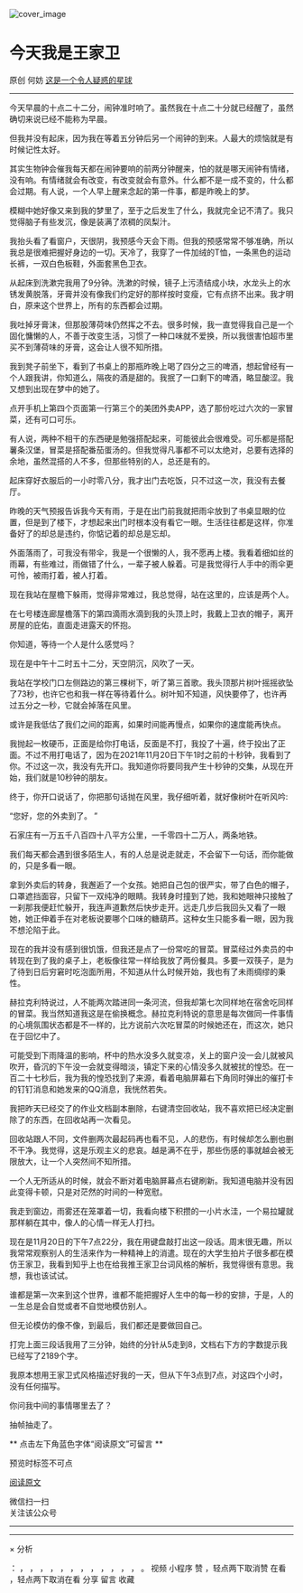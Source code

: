 ![cover_image](https://mmbiz.qlogo.cn/mmbiz_jpg/OJNrVQetdurW2tBKzeLkaWmBWQ3Tjymrkcy2FVQMuGhr1Len9jleHRGVMSia98H3Y2lgL8flWmJIxSoj68Dse6A/0?wx_fmt=jpeg)

#  今天我是王家卫

原创  何妨  [ 这是一个令人疑惑的星球 ](javascript:void\(0\);)

__ _ _ _ _

今天早晨的十点二十二分，闹钟准时响了。虽然我在十点二十分就已经醒了，虽然确切来说已经不能称为早晨。

但我并没有起床，因为我在等着五分钟后另一个闹钟的到来。人最大的烦恼就是有时候记性太好。

  

其实生物钟会催我每天都在闹钟要响的前两分钟醒来，怕的就是哪天闹钟有情绪，没有响。有情绪就会有改变，有改变就会有意外。什么都不是一成不变的，什么都会过期。有人说，一个人早上醒来念起的第一件事，都是昨晚上的梦。

  

模糊中她好像又来到我的梦里了，至于之后发生了什么，我就完全记不清了。我只觉得脑子有些发沉，像是装满了浓稠的凤梨汁。

  

我抬头看了看窗户，天很阴，我预感今天会下雨。但我的预感常常不够准确，所以我总是很难把握好身边的一切。天冷了，我穿了一件加绒的T恤，一条黑色的运动长裤，一双白色板鞋，外面套黑色卫衣。

  

从起床到洗漱完我用了9分钟。洗漱的时候，镜子上污渍结成小块，水龙头上的水锈发黄脱落，牙膏并没有像我们约定好的那样按时变瘦，它有点挤不出来。我才明白，原来这个世界上，所有的东西都会过期。

  

我吐掉牙膏沫，但那股薄荷味仍然挥之不去。很多时候，我一直觉得我自己是一个固化慵懒的人，不善于改变生活，习惯了一种口味就不爱换，所以我很害怕超市里买不到薄荷味的牙膏，这会让人很不知所措。

  

我到凳子前坐下，看到了书桌上的那瓶昨晚上喝了四分之三的啤酒，想起曾经有一个人跟我讲，你知道么，隔夜的酒是甜的。我抿了一口剩下的啤酒，略显酸涩。我又想到出现在梦中的她了。

  

点开手机上第四个页面第一行第三个的美团外卖APP，选了那份吃过六次的一家冒菜，还有可口可乐。

  

有人说，两种不相干的东西硬是勉强搭配起来，可能彼此会很难受。可乐都是搭配薯条汉堡，冒菜是搭配番茄蛋汤的。但我觉得凡事都不可以太绝对，总要有选择的余地，虽然混搭的人不多，但那些特别的人，总还是有的。

  

起床穿好衣服后的一小时零八分，我才出门去吃饭，只不过这一次，我没有去餐厅。

  

昨晚的天气预报告诉我今天有雨，于是在出门前我就把雨伞放到了书桌显眼的位置，但是到了楼下，才想起来出门时根本没有看它一眼。生活往往都是这样，你准备好了的却总是违约，你惦记着的却总是忘却。

外面落雨了，可我没有带伞，我是一个很懒的人，我不愿再上楼。我看着细如丝的雨幕，有些难过，雨做错了什么，一辈子被人躲着。可是我觉得行人手中的雨伞更可怜，被雨打着，被人打着。

现在我站在屋檐下躲雨，觉得非常难过，我总觉得，站在这里的，应该是两个人。

在七号楼连廊屋檐落下的第四滴雨水滴到我的头顶上时，我戴上卫衣的帽子，离开房屋的庇佑，直面走进露天的怀抱。

  

你知道，等待一个人是什么感觉吗？

  

现在是中午十二时五十二分，天空阴沉，风吹了一天。

  

我站在学校门口左侧路边的第三棵树下，听了第三首歌。我头顶那片树叶摇摇欲坠了73秒，也许它也和我一样在等待着什么。树叶知不知道，风快要停了，也许再过五分之一秒，它就会掉落在风里。

  

或许是我低估了我们之间的距离，如果时间能再慢点，如果你的速度能再快点。

  

我抛起一枚硬币，正面是给你打电话，反面是不打，我投了十遍，终于投出了正面。不过不用打电话了，因为在2021年11月20日下午1时之前的十秒钟，我看到了你。不过这一次，我没有先开口。我知道你将要同我产生十秒钟的交集，从现在开始，我们就是10秒钟的朋友。

  

终于，你开口说话了，你把那句话抛在风里，我仔细听着，就好像树叶在听风吟:

  

“您好，您的外卖到了。  ”

  

石家庄有一万五千八百四十八平方公里，一千零四十二万人，两条地铁。

我们每天都会遇到很多陌生人，有的人总是说走就走，不会留下一句话，而你能做的，只是多看一眼。

拿到外卖后的转身，我邂逅了一个女孩。她把自己包的很严实，带了白色的帽子，口罩遮挡面容，只留下一双纯净的眼睛。我转身时撞到了她，我和她眼神只接触了一刹那我便赶忙躲开，我连声道歉然后快步走开。远走几步后我回头又看了一眼她，她正伸着手在对老板说要哪个口味的糖葫芦。这种女生只能多看一眼，因为我不想沦陷于此。

现在的我并没有感到很饥饿，但我还是点了一份常吃的冒菜。冒菜经过外卖员的中转现在到了我的桌子上，老板像往常一样给我放了两份餐具。多要一双筷子，是为了待到日后穷窘时吃泡面所用，不知道从什么时候开始，我也有了未雨绸缪的秉性。

赫拉克利特说过，人不能两次踏进同一条河流，但我却第七次同样地在宿舍吃同样的冒菜。我当然知道我这是在偷换概念。赫拉克利特说的意思是每次做同一件事情的心境氛围状态都是不一样的，比方说前六次吃冒菜的时候她还在，而这次，她只在于回忆中了。

  

可能受到下雨降温的影响，杯中的热水没多久就变凉，关上的窗户没一会儿就被风吹开，昏沉的下午没一会就变得暗淡，镇定下来的心情没多久就被扰的惶恐。在一百二十七秒后，我为我的惶恐找到了来源，看着电脑屏幕右下角同时弹出的催打卡的钉钉消息和她发来的QQ消息，我恍然若失。

  

我把昨天已经交了的作业文档副本删除，右键清空回收站，我不喜欢把已经决定删除了的东西，在回收站再一次看见。

  

回收站跟人不同，文件删两次最起码再也看不见，人的悲伤，有时候却怎么删也删不干净。我觉得，这是乐观主义的悲哀。越是满不在乎，那些伤感的事就越会被无限放大，让一个人突然间不知所措。

一个人无所适从的时候，就会不断对着电脑屏幕点右键刷新。我知道电脑并没有因此变得卡顿，只是对茫然的时间的一种宽慰。

我走到窗边，雨雾还在笼罩着一切，我看向楼下积攒的一小片水洼，一个易拉罐就那样躺在其中，像人的心情一样无人打扫。

现在是11月20日的下午7点22分，我在用键盘敲打出这一段话。周末很无趣，所以我常常观察别人的生活来作为一种精神上的消遣。现在的大学生拍片子很多都在模仿王家卫，我看到知乎上也在给我推王家卫台词风格的解析，我觉得很有意思。我想，我也该试试。

谁都是第一次来到这个世界，谁都不能把握好人生中的每一秒的安排，于是，人的一生总是会自觉或者不自觉地模仿别人。

但无论模仿的像不像，到最后，我们都还是要做回自己。

打完上面三段话我用了三分钟，始终的分针从5走到8，文档右下方的字数提示我已经写了2189个字。

我原本想用王家卫式风格描述好我的一天，但从下午3点到7点，对这四个小时，没有任何描写。

你问我中间的事情哪里去了？

抽帧抽走了。

  

  

** 点击左下角蓝色字体“阅读原文”可留言  **  

预览时标签不可点

[ 阅读原文 ](javascript:;)

微信扫一扫  
关注该公众号





****



****



×  分析

：  ，  ，  ，  ，  ，  ，  ，  ，  ，  ，  ，  ，  。  视频  小程序  赞  ，轻点两下取消赞  在看  ，轻点两下取消在看
分享  留言  收藏

